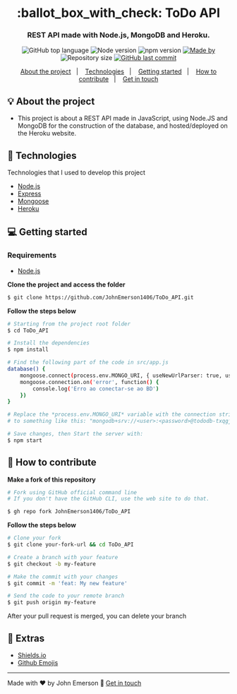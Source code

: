 <h1 align="center">:ballot_box_with_check: ToDo API</h1>
<h3 align="center">REST API made with Node.js, MongoDB and Heroku.</h3>

<p align="center">
  <img alt="GitHub top language" src="https://img.shields.io/github/languages/top/JohnEmerson1406/ToDo_API?color=%2334CB79">
  
  <img alt="Node version" src="https://img.shields.io/badge/node.js@lts-12.18.0-informational?logo=Node.JS&color=%2334CB79">
  
  <img alt="npm version" src="https://img.shields.io/badge/npm-6.14.4-informational?logo=npm&color=%2334CB79">

  <a href="https://www.linkedin.com/in/johnemerson1406/">
    <img alt="Made by" src="https://img.shields.io/badge/made%20by-John%20Emerson-%2334CB79">
  </a>
  
  <img alt="Repository size" src="https://img.shields.io/github/repo-size/JohnEmerson1406/ToDo_API?color=%2334CB79">
  
  <a href="https://github.com/JohnEmerson1406/ToDo_API/commits/master">
    <img alt="GitHub last commit" src="https://img.shields.io/github/last-commit/JohnEmerson1406/ToDo_API?color=%2334CB79">
  </a>
</p>

<p align="center">
  <a href="#bulb-about-the-project">About the project</a>&nbsp;&nbsp;&nbsp;|&nbsp;&nbsp;&nbsp;
  <a href="#rocket-technologies">Technologies</a>&nbsp;&nbsp;&nbsp;|&nbsp;&nbsp;&nbsp;
  <a href="#computer-getting-started">Getting started</a>&nbsp;&nbsp;&nbsp;|&nbsp;&nbsp;&nbsp;
  <a href="#thinking-how-to-contribute">How to contribute</a>&nbsp;&nbsp;&nbsp;|&nbsp;&nbsp;&nbsp;
  <a href="#star2-extras">Get in touch</a>
</p>

## :bulb: About the project

- This project is about a REST API made in JavaScript, using Node.JS and MongoDB for the construction of the database, and hosted/deployed on the Heroku website.

## :rocket: Technologies

Technologies that I used to develop this project

- [Node.js](https://nodejs.org/en/)
- [Express](https://expressjs.com/pt-br/)
- [Mongoose](https://mongoosejs.com/)
- [Heroku](https://dashboard.heroku.com/)

## :computer: Getting started

### Requirements

- [Node.js](https://nodejs.org/en/)

**Clone the project and access the folder**

```bash
$ git clone https://github.com/JohnEmerson1406/ToDo_API.git
```

**Follow the steps below**

```bash
# Starting from the project root folder
$ cd ToDo_API

# Install the dependencies
$ npm install

# Find the following part of the code in src/app.js
database() {
    mongoose.connect(process.env.MONGO_URI, { useNewUrlParser: true, useUnifiedTopology: true })
    mongoose.connection.on('error', function() {
        console.log('Erro ao conectar-se ao BD')
    })
}

# Replace the *process.env.MONGO_URI* variable with the connection string of your MongoDB database
# to something like this: "mongodb+srv://<user>:<password>@tododb-txqgj.gcp.mongodb.net/<dbname>"

# Save changes, then Start the server with:
$ npm start
```

## :thinking: How to contribute

**Make a fork of this repository**

```bash
# Fork using GitHub official command line
# If you don't have the GitHub CLI, use the web site to do that.

$ gh repo fork JohnEmerson1406/ToDo_API
```

**Follow the steps below**

```bash
# Clone your fork
$ git clone your-fork-url && cd ToDo_API

# Create a branch with your feature
$ git checkout -b my-feature

# Make the commit with your changes
$ git commit -m 'feat: My new feature'

# Send the code to your remote branch
$ git push origin my-feature
```

After your pull request is merged, you can delete your branch

## :star2: Extras
- [Shields.io](https://shields.io/)
- [Github Emojis](https://gist.github.com/rxaviers/7360908)

---

Made with ♥ by John Emerson :wave: [Get in touch](https://johnemerson1406.github.io/linktree)
